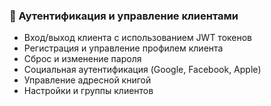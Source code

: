 ### 🔐 Аутентификация и управление клиентами
- Вход/выход клиента с использованием JWT токенов
- Регистрация и управление профилем клиента
- Сброс и изменение пароля
- Социальная аутентификация (Google, Facebook, Apple)
- Управление адресной книгой
- Настройки и группы клиентов